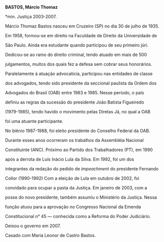 **BASTOS, Márcio Thomaz**



\*min. Justiça 2003-2007.



Márcio Thomaz Bastos nasceu em Cruzeiro (SP) no dia 30 de julho de 1935.



Em 1958, formou-se em direito na Faculdade de Direito da Universidade de

São Paulo. Ainda era estudante quando participou de seu primeiro júri.

Dedicou-se ao ramo do direito criminal, tendo atuado em mais de 500

julgamentos, muitos dos quais fez a defesa sem cobrar seus honorários.



Paralelamente à atuação advocatícia, participou nas entidades de classe

dos advogados, tendo sido presidente da seccional paulista da Ordem dos

Advogados do Brasil (OAB) entre 1983 e 1985. Nesse período, o país

definiu as regras da sucessão do presidente João Batista Figueiredo

(1979-1985), tendo havido o movimento pelas Diretas Já, no qual a OAB

foi uma atuante participante.



No biênio 1987-1988, foi eleito presidente do Conselho Federal da OAB.

Durante esses anos ocorreram os trabalhos da Assembléia Nacional

Constituinte (ANC). Próximo ao Partido dos Trabalhadores (PT), em 1990

após a derrota de Luís Inácio Lula da Silva. Em 1992, foi um dos

integrantes da redação do pedido de *impeachment* do presidente Fernando

Collor (1990-1992) Com a eleição de Lula em outubro de 2002, foi

convidado para ocupar a pasta da Justiça. Em janeiro de 2003, com a

posse do novo presidente, também assumiu o Ministério da Justiça. Nessa

função atuou para a aprovação no Congresso Nacional da Emenda

Constitucional n° 45 — conhecida como a Reforma do Poder Judiciário.

Deixou o governo em 2007.



Casado com Maria Leonor de Castro Bastos.



